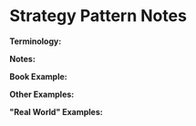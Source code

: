 # Strategy Pattern Notes

**Terminology:**


**Notes:**


**Book Example:**


**Other Examples:**


**"Real World" Examples:**

